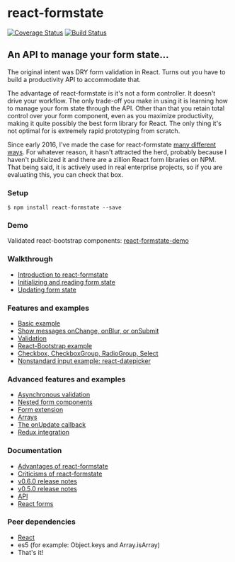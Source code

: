 # react-formstate

[![Coverage Status](https://coveralls.io/repos/github/dtrelogan/react-formstate/badge.svg?branch=master)](https://coveralls.io/github/dtrelogan/react-formstate?branch=master)
[![Build Status](https://travis-ci.org/dtrelogan/react-formstate.svg?branch=master)](https://travis-ci.org/dtrelogan/react-formstate)

## An API to manage your form state...

The original intent was DRY form validation in React. Turns out you have to build a productivity API to accommodate that.

The advantage of react-formstate is it's not a form controller. It doesn't drive your workflow. The only trade-off you make in using it is learning how to manage your form state through the API. Other than that you retain total control over your form component, even as you maximize productivity, making it quite possibly the best form library for React. The only thing it's not optimal for is extremely rapid prototyping from scratch.

Since early 2016, I've made the case for react-formstate [many different ways](/docs/spiels.md). For whatever reason, it hasn't attracted the herd, probably because I haven't publicized it and there are a zillion React form libraries on NPM. That being said, it is actively used in real enterprise projects, so if you are evaluating this, you can check that box.

### Setup

    $ npm install react-formstate --save

### Demo

Validated react-bootstrap components: [react-formstate-demo](https://dtrelogan.github.io/react-formstate-demo/)

### Walkthrough

- [Introduction to react-formstate](/docs/introduction.md)
- [Initializing and reading form state](/docs/workingWithFormState.md)
- [Updating form state](/docs/updatingFormState.md)

### Features and examples

- [Basic example](/docs/basicExample.md)
- [Show messages onChange, onBlur, or onSubmit](/docs/showingMessages.md)
- [Validation](/docs/validationWiring.md)
- [React-Bootstrap example](/docs/reactBootstrapExample.md)
- [Checkbox, CheckboxGroup, RadioGroup, Select](/docs/otherInputTypes.md)
- [Nonstandard input example: react-datepicker](/docs/datePickerExample.md)

### Advanced features and examples

- [Asynchronous validation](/docs/asyncExample.md)
- [Nested form components](/docs/nestedFormExample.md)
- [Form extension](/docs/formExtension.md)
- [Arrays](/docs/arrayExample.md)
- [The onUpdate callback](/docs/onUpdateExample.md)
- [Redux integration](/docs/reduxIntegration.md)

### Documentation

- [Advantages of react-formstate](/docs/advantages.md)
- [Criticisms of react-formstate](/docs/criticisms.md)
- [v0.6.0 release notes](/docs/releaseNotes.0.6.0.md)
- [v0.5.0 release notes](/docs/releaseNotes.0.5.0.md)
- [API](/docs/api.md)
- [React forms](https://facebook.github.io/react/docs/forms.html)

### Peer dependencies

- [React](https://facebook.github.io/react)
- es5 (for example: Object.keys and Array.isArray)
- That's it!

